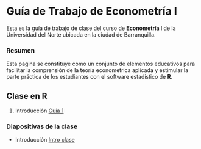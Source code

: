 # Guía de Trabajo de Econometría I
Esta es la guía de trabajo de clase del curso de **Econometría I** de la Universidad del Norte ubicada en la ciudad de Barranquilla.

### Resumen
Esta pagina se constituye como un conjunto de elementos educativos para facilitar la comprensión de la teoría econometrica aplicada y estimular la parte práctica de los estudiantes con el software estadistico de **R**.

## Clase en R

1. Introducción [Guía 1](https://raw.githack.com/keynes37/Guiaeconometria/main/01-Intro.html)




### Diapositivas de la clase

- Introducción [Intro clase](https://raw.githack.com/keynes37/Guiaeconometria/main/Reviews%20class/Clase%2001%20intro/Clase-1-Econ.html)



